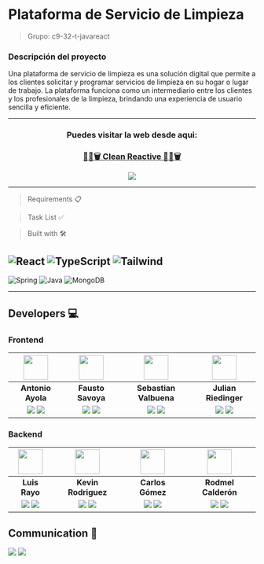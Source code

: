 # Plataforma de Servicio de Limpieza

> Grupo: c9-32-t-javareact

### Descripción del proyecto

Una plataforma de servicio de limpieza es una solución digital que permite a los clientes solicitar y programar servicios de limpieza en su hogar o lugar de trabajo. La plataforma funciona como un intermediario entre los clientes y los profesionales de la limpieza, brindando una experiencia de usuario sencilla y eficiente.

---

<h3 align="center"><b>Puedes visitar la web desde aqui:</b></h3>
<h3 align="center">
    <a href="https://cleaning-app.vercel.app/" target="_blank" rel="noopener noreferrer"> 🧹💧🗑 Clean Reactive 🧹💧🗑</a>
</h3>
<p  align="center">
    <a href="https://www.youtube.com/watch?v=*********" target="_blank" rel="noopener noreferrer">
        <img src="https://img.shields.io/badge/Video Teaser-FF0000?&style=for-the-badge&logo=YouTube&logoColor=white"/>
    </a>
</p>

---

> Requirements 📋

> Task List ✅

> Built with 🛠️

![React](https://img.shields.io/badge/-ReactJs-61DAFB?logo=react&logoColor=white&style=for-the-badge)
![TypeScript](https://img.shields.io/badge/TypeScript-blue.svg?style=for-the-badge&logo=TypeScript&logoColor=white)
![Tailwind](https://img.shields.io/badge/Tailwind_CSS-38B2AC?style=for-the-badge&logo=tailwind-css&logoColor=white)
---
![Spring](https://img.shields.io/badge/Spring-6DB33F?style=for-the-badge&logo=spring&logoColor=white)
![Java](https://img.shields.io/badge/Java-ED8B00?style=for-the-badge&logo=java&logoColor=white)
![MongoDB](https://img.shields.io/badge/MongoDB-4EA94B?style=for-the-badge&logo=mongodb&logoColor=white)

---

## Developers 💻 

### Frontend

| <img src="https://media.licdn.com/dms/image/C4E03AQFoclIC5puq_g/profile-displayphoto-shrink_400_400/0/1646591218431?e=1680739200&v=beta&t=cdFIT_3Z2w5KiPlYFss_IhQl4zh0MwJ0juTiT6Przws" width=50>| <img src="https://avatars.githubusercontent.com/u/84111811?v=4" width=50>|  <img src="https://media.licdn.com/dms/image/D4E03AQHxPc7dRS3wWQ/profile-displayphoto-shrink_400_400/0/1665916421256?e=1680739200&v=beta&t=GkefJp0QejEQVd3EXxyJ7rZdBiacWfeQvrD2yfRhTJg" width=50>  |  <img src="https://avatars.githubusercontent.com/u/90704238?v=4" width=50>  |  
:-:|:-:|:-:|:-:|
| **Antonio Ayola**  | **Fausto Savoya**  | **Sebastian Valbuena**  | **Julian Riedinger**  | 
| <a href="https://github.com/Tono2007"><img src="https://img.shields.io/badge/github-%23121011.svg?&style=for-the-badge&logo=github&logoColor=white"/></a> <a href="https://www.linkedin.com/in/antonio-ayola"><img src="https://img.shields.io/badge/linkedin%20-%230077B5.svg?&style=for-the-badge&logo=linkedin&logoColor=white"/></a> | <a href="https://github.com/FaustoSav"><img src="https://img.shields.io/badge/github-%23121011.svg?&style=for-the-badge&logo=github&logoColor=white"/></a> <a href="https://www.linkedin.com/in/faustosavoya/"><img src="https://img.shields.io/badge/linkedin%20-%230077B5.svg?&style=for-the-badge&logo=linkedin&logoColor=white"/></a> | <a href="https://github.com/Valbuena99"><img src="https://img.shields.io/badge/github-%23121011.svg?&style=for-the-badge&logo=github&logoColor=white"/></a> <a href="https://www.linkedin.com/in/valbuena99/"><img src="https://img.shields.io/badge/linkedin%20-%230077B5.svg?&style=for-the-badge&logo=linkedin&logoColor=white"/></a> | <a href="https://github.com/JulianRiedinger7"><img src="https://img.shields.io/badge/github-%23121011.svg?&style=for-the-badge&logo=github&logoColor=white"/></a> <a href="https://www.linkedin.com/in/Julian-riedinger/"><img src="https://img.shields.io/badge/linkedin%20-%230077B5.svg?&style=for-the-badge&logo=linkedin&logoColor=white"/></a> |

### Backend

| <img src="https://ca.slack-edge.com/T02KS88FB0E-U04L9HA5VBQ-9a3dc0307261-512" width=50>| <img src="https://ca.slack-edge.com/T02KS88FB0E-U04JH00MYJW-b4a032f8df5d-512" width=50>|  <img src="https://ca.slack-edge.com/T02KS88FB0E-U04JMLYV7LY-3cfd7d4087ff-512" width=50>  |  <img src="https://ca.slack-edge.com/T02KS88FB0E-U04KB4TUP8E-2ad6d340c335-512" width=50>  |  
:-:|:-:|:-:|:-:|
| **Luis Rayo**  | **Kevin Rodriguez**  | **Carlos Gómez**  | **Rodmel Calderón**  | 
| <a href="https://github.com/lrayo"><img src="https://img.shields.io/badge/github-%23121011.svg?&style=for-the-badge&logo=github&logoColor=white"/></a> <a href="https://www.linkedin.com/in/antonio-ayola"><img src="https://img.shields.io/badge/linkedin%20-%230077B5.svg?&style=for-the-badge&logo=linkedin&logoColor=white"/></a> | <a href="https://github.com/KuroMicho"><img src="https://img.shields.io/badge/github-%23121011.svg?&style=for-the-badge&logo=github&logoColor=white"/></a> <a href="https://www.linkedin.com/in/RiascosDev/"><img src="https://img.shields.io/badge/linkedin%20-%230077B5.svg?&style=for-the-badge&logo=linkedin&logoColor=white"/></a> | <a href="https://github.com/RogCode"><img src="https://img.shields.io/badge/github-%23121011.svg?&style=for-the-badge&logo=github&logoColor=white"/></a> <a href="https://www.linkedin.com/in/valbuena99/"><img src="https://img.shields.io/badge/linkedin%20-%230077B5.svg?&style=for-the-badge&logo=linkedin&logoColor=white"/></a> | <a href="https://github.com/rod12151"><img src="https://img.shields.io/badge/github-%23121011.svg?&style=for-the-badge&logo=github&logoColor=white"/></a> <a href="https://www.linkedin.com/in/Julian-riedinger/"><img src="https://img.shields.io/badge/linkedin%20-%230077B5.svg?&style=for-the-badge&logo=linkedin&logoColor=white"/></a> |

## Communication 💬

[![](https://img.shields.io/badge/Discord-5865F2?style=for-the-badge&logo=Discord&logoColor=fff)](https://discord.gg/pBhr4GMR) 
[![](https://img.shields.io/badge/Trello-095ED8?style=for-the-badge&logo=Trello&logoColor=fff)](https://trello.com/invite/b/a3JLqnlP/ATTIb1cd96fb134ec7881510ade5ff0ae0271FB1BCF9/javareact) 
